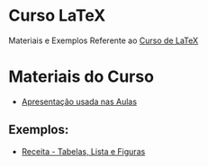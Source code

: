 Curso LaTeX
===========

Materiais e Exemplos Referente ao [Curso de LaTeX](http://www.mecajun.com.br/latex.html)

# Materiais do Curso
* [Apresentação usada nas Aulas](https://github.com/Mecajun/Curso_LaTeX/blob/master/cursolatex.pdf?raw=true)

## Exemplos:
* [Receita - Tabelas, Lista e Figuras](https://github.com/Mecajun/Curso_LaTeX/blob/master/exemplos/Receita/receitaOmelete.pdf?raw=true)
